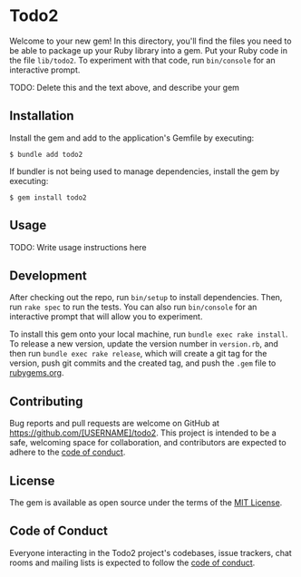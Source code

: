 # Todo2

Welcome to your new gem! In this directory, you'll find the files you need to be able to package up your Ruby library into a gem. Put your Ruby code in the file `lib/todo2`. To experiment with that code, run `bin/console` for an interactive prompt.

TODO: Delete this and the text above, and describe your gem

## Installation

Install the gem and add to the application's Gemfile by executing:

    $ bundle add todo2

If bundler is not being used to manage dependencies, install the gem by executing:

    $ gem install todo2

## Usage

TODO: Write usage instructions here

## Development

After checking out the repo, run `bin/setup` to install dependencies. Then, run `rake spec` to run the tests. You can also run `bin/console` for an interactive prompt that will allow you to experiment.

To install this gem onto your local machine, run `bundle exec rake install`. To release a new version, update the version number in `version.rb`, and then run `bundle exec rake release`, which will create a git tag for the version, push git commits and the created tag, and push the `.gem` file to [rubygems.org](https://rubygems.org).

## Contributing

Bug reports and pull requests are welcome on GitHub at https://github.com/[USERNAME]/todo2. This project is intended to be a safe, welcoming space for collaboration, and contributors are expected to adhere to the [code of conduct](https://github.com/[USERNAME]/todo2/blob/master/CODE_OF_CONDUCT.md).

## License

The gem is available as open source under the terms of the [MIT License](https://opensource.org/licenses/MIT).

## Code of Conduct

Everyone interacting in the Todo2 project's codebases, issue trackers, chat rooms and mailing lists is expected to follow the [code of conduct](https://github.com/[USERNAME]/todo2/blob/master/CODE_OF_CONDUCT.md).
